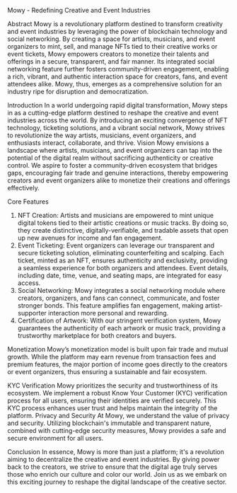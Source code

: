 Mowy - Redefining Creative and Event Industries

Abstract
Mowy is a revolutionary platform destined to transform creativity and event industries by leveraging the power of blockchain technology and social networking. By creating a space for artists, musicians, and event organizers to mint, sell, and manage NFTs tied to their creative works or event tickets, Mowy empowers creators to monetize their talents and offerings in a secure, transparent, and fair manner.
Its integrated social networking feature further fosters community-driven engagement, enabling a rich, vibrant, and authentic interaction space for creators, fans, and event attendees alike. Mowy, thus, emerges as a comprehensive solution for an industry ripe for disruption and democratization.

Introduction
In a world undergoing rapid digital transformation, Mowy steps in as a cutting-edge platform destined to reshape the creative and event industries across the world. By introducing an exciting convergence of NFT technology, ticketing solutions, and a vibrant social network, Mowy strives to revolutionize the way artists, musicians, event organizers, and enthusiasts interact, collaborate, and thrive.
Vision
Mowy envisions a landscape where artists, musicians, and event organizers can tap into the potential of the digital realm without sacrificing authenticity or creative control. We aspire to foster a community-driven ecosystem that bridges gaps, encouraging fair trade and genuine interactions, thereby empowering creators and event organizers alike to monetize their creations and offerings effectively.

Core Features
1.	NFT Creation: Artists and musicians are empowered to mint unique digital tokens tied to their artistic creations or music tracks. By doing so, they create distinctive, digitally-verifiable, and tradable assets that open up new avenues for income and fan engagement.
2.	Event Ticketing: Event organizers can leverage our transparent and secure ticketing solution, eliminating counterfeiting and scalping. Each ticket, minted as an NFT, ensures authenticity and exclusivity, providing a seamless experience for both organizers and attendees. Event details, including date, time, venue, and seating maps, are integrated for easy access.
3.	Social Networking: Mowy integrates a social networking module where creators, organizers, and fans can connect, communicate, and foster stronger bonds. This feature amplifies fan engagement, making artist-supporter interaction more personal and rewarding.
4.	Certification of Artwork: With our stringent verification system, Mowy guarantees the authenticity of each artwork or music track, providing a trustworthy marketplace for both creators and buyers.

Monetization
Mowy’s monetization model is built upon fair trade and mutual growth. While the platform may earn revenue from transaction fees and premium features, the major portion of income goes directly to the creators or event organizers, thus ensuring a sustainable and fair ecosystem.

KYC Verification
Mowy prioritizes the security and trustworthiness of its ecosystem. We implement a robust Know Your Customer (KYC) verification process for all users, ensuring their identities are verified securely. This KYC process enhances user trust and helps maintain the integrity of the platform.
Privacy and Security
At Mowy, we understand the value of privacy and security. Utilizing blockchain's immutable and transparent nature, combined with cutting-edge security measures, Mowy provides a safe and secure environment for all users.

Conclusion
In essence, Mowy is more than just a platform; it's a revolution aiming to decentralize the creative and event industries. By giving power back to the creators, we strive to ensure that the digital age truly serves those who enrich our culture and color our world. Join us as we embark on this exciting journey to reshape the digital landscape of the creative sector.


